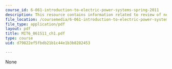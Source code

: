 ```yaml
---
course_id: 6-061-introduction-to-electric-power-systems-spring-2011
description: This resource contains information related to review of network theory.
file_location: /coursemedia/6-061-introduction-to-electric-power-systems-spring-2011/d79822ef5fbdb21b1c44e1b3b8282453_MIT6_061S11_ch1.pdf
file_type: application/pdf
layout: pdf
title: MIT6_061S11_ch1.pdf
type: course
uid: d79822ef5fbdb21b1c44e1b3b8282453

---
```

None